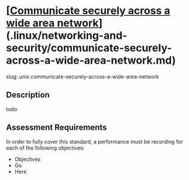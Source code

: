 
# [[Communicate securely across a wide area network](.linux/networking-and-security/communicate-securely-across-a-wide-area-network.md)](.linux/networking-and-security/communicate-securely-across-a-wide-area-network.md)

slug: unix.communicate-securely-across-a-wide-area-network

## Description
todo

## Assessment Requirements
In order to fully cover this standard, a performance must be recording for each of the following objectives:

- Objectives
- Go
- Here